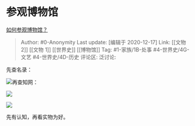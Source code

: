 # 参观博物馆
[如何参观博物馆？](https://www.zhihu.com/question/19746750/answer/1508283074)

> Author: #0-Anonymity
> Last update: [编辑于 2020-12-17]
> Link: [[文物 2]] [[文物 1]] [[世界史]] [[博物馆]]
> Tag: #1-家族/1B-处事 #4-世界史/4G-文艺 #4-世界史/4D-历史
> 评论区:
> 泛讨论:

先查名录：

![](https://pic4.zhimg.com/50/v2-d17d37254af31698b8a51705b025f8c4_hd.jpg?source=1940ef5c)再查知网：

![](https://pic1.zhimg.com/50/v2-651418845f5e495e02a3fc6151dc458f_hd.jpg?source=1940ef5c)

![](https://pic4.zhimg.com/50/v2-98ffaa0ef12ae53c81a5ae0f1af3cf9e_hd.jpg?source=1940ef5c)

先有认知，再看实物为好。
